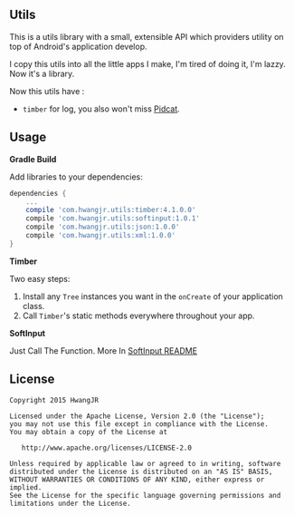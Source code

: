 Utils
------

This is a utils library with a small, extensible API which providers utility on top of Android's application develop.

I copy this utils into all the little apps I make, I'm tired of doing it, I'm lazzy. Now it's a library.

Now this utils have :
* `timber` for log, you also won't miss [Pidcat](http://github.com/JakeWharton/pidcat/).

Usage
-----

**Gradle Build**

Add libraries to your dependencies:
``` gradle
dependencies {
    ...
    compile 'com.hwangjr.utils:timber:4.1.0.0'
    compile 'com.hwangjr.utils:softinput:1.0.1'
    compile 'com.hwangjr.utils:json:1.0.0'
    compile 'com.hwangjr.utils:xml:1.0.0'
}
```

**Timber**

Two easy steps:

 1. Install any `Tree` instances you want in the `onCreate` of your application class.
 2. Call `Timber`'s static methods everywhere throughout your app.

**SoftInput**

Just Call The Function. More In [SoftInput README](softinput/README.md)

License
-------

    Copyright 2015 HwangJR

    Licensed under the Apache License, Version 2.0 (the "License");
    you may not use this file except in compliance with the License.
    You may obtain a copy of the License at

       http://www.apache.org/licenses/LICENSE-2.0

    Unless required by applicable law or agreed to in writing, software
    distributed under the License is distributed on an "AS IS" BASIS,
    WITHOUT WARRANTIES OR CONDITIONS OF ANY KIND, either express or implied.
    See the License for the specific language governing permissions and
    limitations under the License.

